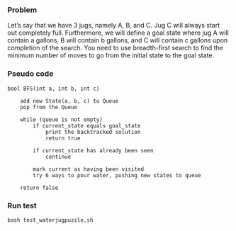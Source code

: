 ### Problem
Let’s say that we have 3 jugs, namely A, B, and C. Jug C will always start out completely full. Furthermore, we will define a goal state where jug A will contain a gallons, B will contain b gallons, and C will contain c gallons upon completion of the search. You need to use breadth-first search to find the minimum number of moves to go from the initial state to the goal state.

### Pseudo code
```
bool BFS(int a, int b, int c) 

    add new State(a, b, c) to Queue
    pop from the Queue
    
    while (queue is not empty)
        if current_state equals goal_state
            print the backtracked solution
            return true

        if current_state has already been seen
            continue

        mark current as having been visited
        try 6 ways to pour water, pushing new states to queue
    
    return false
```

### Run test
`bash test_waterjugpuzzle.sh`